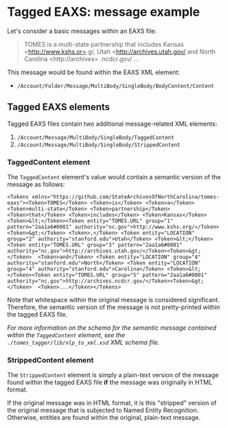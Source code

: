 # Tagged EAXS: message example

Let's consider a basic messages within an EAXS file:

> TOMES is a multi-state partnership that includes Kansas <http://www.kshs.or=
g/, Utah <http://archives.utah.gov/ and North Carolina <http://archives=
.ncdcr.gov/ ...

This message would be found within the EAXS XML element:

- `/Account/Folder/Message/MultiBody/SingleBody/BodyContent/Content`

## Tagged EAXS elements
Tagged EAXS files contain two additional message-related XML elements:

1. `/Account/Message/MultiBody/SingleBody/TaggedContent`
2. `/Account/Message/MultiBody/SingleBody/StrippedContent`

### TaggedContent element
The `TaggedContent` element's value would contain a semantic version of the message as follows:

    <Tokens xmlns="https://github.com/StateArchivesOfNorthCarolina/tomes-eaxs"><Token>TOMES</Token> <Token>is</Token> <Token>a</Token> <Token>multi-state</Token> <Token>partnership</Token> <Token>that</Token> <Token>includes</Token> <Token>Kansas</Token> <Token>&lt;</Token><Token entity="TOMES.URL" group="1" pattern="2aa1a6#0001" authority="nc.gov">http://www.kshs.org/</Token><Token>&gt;</Token> <Token>,</Token> <Token entity="LOCATION" group="2" authority="stanford.edu">Utah</Token> <Token>&lt;</Token><Token entity="TOMES.URL" group="3" pattern="2aa1a6#0001" authority="nc.gov">http://archives.utah.gov/</Token><Token>&gt;</Token>  <Token>and</Token> <Token entity="LOCATION" group="4" authority="stanford.edu">North</Token> <Token entity="LOCATION" group="4" authority="stanford.edu">Carolina</Token> <Token>&lt;</Token><Token entity="TOMES.URL" group="5" pattern="2aa1a6#0001" authority="nc.gov">http://archives.ncdcr.gov/</Token><Token>&gt;</Token>  <Token>...</Token></Tokens>

Note that whitespace within the original message is considered significant. Therefore, the semantic version of the message is not pretty-printed within the tagged EAXS file.

*For more information on the schema for the semantic message contained within the `TaggedContent` element, see the `./tomes_tagger/lib/nlp_to_xml.xsd` XML schema file.*

### StrippedContent element
The `StrippedContent` element is simply a plain-text version of the message found within the tagged EAXS file **if** the message was originally in HTML format.

If the original message was in HTML format, it is this "stripped" version of the original message that is subjected to Named Entity Recognition. Otherwise, entities are found within the original, plain-text message.
